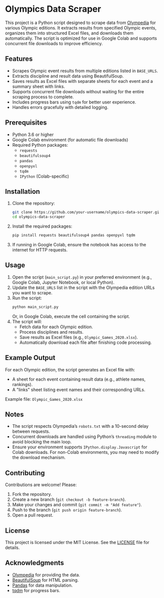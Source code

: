 

# Olympics Data Scraper

This project is a Python script designed to scrape data from [Olympedia](https://www.olympedia.org/) for various Olympic editions. It extracts results from specified Olympic events, organizes them into structured Excel files, and downloads them automatically. The script is optimized for use in Google Colab and supports concurrent file downloads to improve efficiency.

## Features
- Scrapes Olympic event results from multiple editions listed in `BASE_URLS`.
- Extracts discipline and result data using BeautifulSoup.
- Saves results as Excel files with separate sheets for each event and a summary sheet with links.
- Supports concurrent file downloads without waiting for the entire scraping process to complete.
- Includes progress bars using `tqdm` for better user experience.
- Handles errors gracefully with detailed logging.

## Prerequisites
- Python 3.6 or higher
- Google Colab environment (for automatic file downloads)
- Required Python packages:
  - `requests`
  - `beautifulsoup4`
  - `pandas`
  - `openpyxl`
  - `tqdm`
  - `IPython` (Colab-specific)

## Installation
1. Clone the repository:
   ```bash
   git clone https://github.com/your-username/olympics-data-scraper.git
   cd olympics-data-scraper
   ```
2. Install the required packages:
   ```bash
   pip install requests beautifulsoup4 pandas openpyxl tqdm
   ```
3. If running in Google Colab, ensure the notebook has access to the internet for HTTP requests.

## Usage
1. Open the script (`main_script.py`) in your preferred environment (e.g., Google Colab, Jupyter Notebook, or local Python).
2. Update the `BASE_URLS` list in the script with the Olympedia edition URLs you want to scrape.
3. Run the script:
   ```bash
   python main_script.py
   ```
   Or, in Google Colab, execute the cell containing the script.
4. The script will:
   - Fetch data for each Olympic edition.
   - Process disciplines and results.
   - Save results as Excel files (e.g., `Olympic_Games_2020.xlsx`).
   - Automatically download each file after finishing code processing.

## Example Output
For each Olympic edition, the script generates an Excel file with:
- A sheet for each event containing result data (e.g., athlete names, rankings).
- A "links" sheet listing event names and their corresponding URLs.

Example file: `Olympic_Games_2020.xlsx`

## Notes
- The script respects Olympedia’s `robots.txt` with a 10-second delay between requests.
- Concurrent downloads are handled using Python’s `threading` module to avoid blocking the main loop.
- Ensure your environment supports `IPython.display.Javascript` for Colab downloads. For non-Colab environments, you may need to modify the download mechanism.

## Contributing
Contributions are welcome! Please:
1. Fork the repository.
2. Create a new branch (`git checkout -b feature-branch`).
3. Make your changes and commit (`git commit -m "Add feature"`).
4. Push to the branch (`git push origin feature-branch`).
5. Open a pull request.

## License
This project is licensed under the MIT License. See the [LICENSE](LICENSE) file for details.

## Acknowledgments
- [Olympedia](https://www.olympedia.org/) for providing the data.
- [BeautifulSoup](https://www.crummy.com/software/BeautifulSoup/) for HTML parsing.
- [Pandas](https://pandas.pydata.org/) for data manipulation.
- [tqdm](https://tqdm.github.io/) for progress bars.


